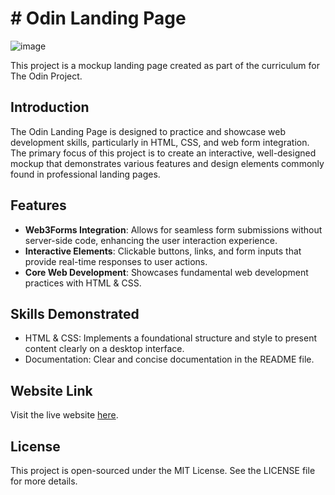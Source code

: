 # # Odin Landing Page
![image](https://github.com/PauloMBorges/odin-landing-page/assets/106917891/6af93eb9-2213-407e-a5ff-b99f5989b6bb)

This project is a mockup landing page created as part of the curriculum for The Odin Project.

## Introduction

The Odin Landing Page is designed to practice and showcase web development skills, particularly in HTML, CSS, and web form integration. The primary focus of this project is to create an interactive, well-designed mockup that demonstrates various features and design elements commonly found in professional landing pages.

## Features

- **Web3Forms Integration**: Allows for seamless form submissions without server-side code, enhancing the user interaction experience.
- **Interactive Elements**: Clickable buttons, links, and form inputs that provide real-time responses to user actions.
- **Core Web Development**: Showcases fundamental web development practices with HTML & CSS.

## Skills Demonstrated

- HTML & CSS: Implements a foundational structure and style to present content clearly on a desktop interface.
- Documentation: Clear and concise documentation in the README file.

## Website Link

Visit the live website [here](https://paulomborges.github.io/odin-landing-page/).

## License

This project is open-sourced under the MIT License. See the LICENSE file for more details.

